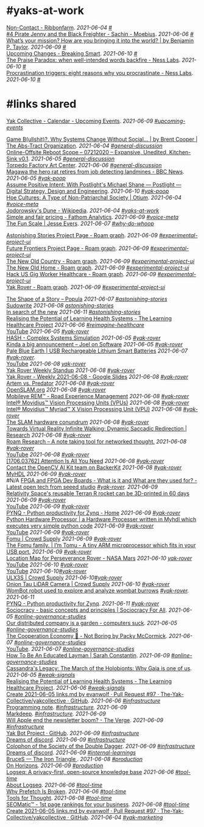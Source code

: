 # #yaks-at-work  
[Non-Contact - Ribbonfarm](https://www.ribbonfarm.com/2021/06/04/non-contact/). <em>2021-06-04 [#](https://discord.com/channels/692111190851059762/723191355991654422/850433670422724628)</em>  
[#4 Pirate Jenny and the Black Freighter - Sachin - Moebius](https://moebius.substack.com/p/4-pirate-jenny-and-the-black-freighter). <em>2021-06-06 [#](https://discord.com/channels/692111190851059762/723191355991654422/851228109688012850)</em>  
[What’s your mission? How are you bringing it into the world? | by Benjamin P. Taylor](https://antlerboy.medium.com/whats-your-mission-how-are-you-bringing-it-into-the-world-bc07c6833bda). <em>2021-06-09 [#](https://discord.com/channels/692111190851059762/723191355991654422/852082521264750592)</em>  
[Upcoming Changes - Breaking Smart](https://breakingsmart.substack.com/p/upcoming-changes). <em>2021-06-10 [#](https://discord.com/channels/692111190851059762/723191355991654422/852342444660883516)</em>  
[The Praise Paradox: when well-intended words backfire - Ness Labs](https://nesslabs.com/praise-paradox). <em>2021-06-10 [#](https://discord.com/channels/692111190851059762/723191355991654422/852547654859620383)</em>  
[Procrastination triggers: eight reasons why you procrastinate - Ness Labs](https://nesslabs.com/procrastination-triggers). <em>2021-06-10 [#](https://discord.com/channels/692111190851059762/723191355991654422/852570141279125534)</em>   

# #links shared  
[Yak Collective - Calendar - Upcoming Events](https://calendar.google.com/calendar/u/0/embed?src=o995m43173bpslmhh49nmrp5i4@group.calendar.google.com). <em>2021-06-09 [#upcoming-events](https://discord.com/channels/692111190851059762/808415505856594001/852013193232252969)</em>  

[Game B(ullshit)?. Why Systems Change Without Social… | by Brent Cooper | The Abs-Tract Organization](https://medium.com/the-abs-tract-organization/game-b-ullshit-3d9294d75e23). <em>2021-06-04 [#general-discussion](https://discord.com/channels/692111190851059762/725542427229945877/850455059506528308)</em>  
[Online-Offsite Reboot Scope – 07212020 – Expansive, Unedited, Kitchen-Sink v0.1](https://docs.google.com/document/d/1HBu4rFymxvki0HaVPbAh5_yg69ZWsbpvZFJKn_RO6nQ/edit). <em>2021-06-05 [#general-discussion](https://discord.com/channels/692111190851059762/725542427229945877/850558306920431636)</em>  
[Torpedo Factory Art Center](https://torpedofactory.org). <em>2021-06-06 [#general-discussion](https://discord.com/channels/692111190851059762/725542427229945877/851147012459855902)</em>  
[Magawa the hero rat retires from job detecting landmines - BBC News](https://www.bbc.com/news/world-asia-57345703). <em>2021-06-05 [#yak-poop](https://discord.com/channels/692111190851059762/712112363566006322/850709947758149662)</em>  
[Assume Positive Intent: With Postlight's Michael Shane — Postlight — Digital Strategy, Design and Engineering](https://postlight.com/podcast/assume-positive-intent-with-postlights-michael-shane). <em>2021-06-10 [#yak-poop](https://discord.com/channels/692111190851059762/712112363566006322/852624463959031868)</em>  
[Hoe Cultures: A Type of Non-Patriarchal Society | Otium](https://srconstantin.wordpress.com/2017/09/13/hoe-cultures-a-type-of-non-patriarchal-society/). <em>2021-06-04 [#voice-meta](https://discord.com/channels/692111190851059762/698566364595486720/850397358176600186)</em>  
[Jodorowsky's Dune - Wikipedia](https://en.wikipedia.org/wiki/Jodorowsky%27s_Dune). <em>2021-06-04 [#yaks-at-work](https://discord.com/channels/692111190851059762/723191355991654422/850432912640704583)</em>  
[Simple and fair pricing - Fathom Analytics](https://usefathom.com/pricing). <em>2021-06-09 [#voice-meta](https://discord.com/channels/692111190851059762/698566364595486720/852199388942958602)</em>  
[The Fun Scale | Jesse Evers](https://jesseevers.com/fun/). <em>2021-06-07 [#why-do-whoop](https://discord.com/channels/692111190851059762/809318532990500865/851559238274908232)</em>  

[Astonishing Stories Project Page - Roam graph](https://tinyurl.com/roamh1/174?_Astonishing_Stories). <em> 2021-06-09 [#experimental-project-ui](https://discord.com/channels/692111190851059762/809056759812587520/852013194536288307)</em>  
[Future Frontiers Project Page - Roam graph](https://tinyurl.com/roamh1/175?_Future_Frontiers). <em> 2021-06-09 [#experimental-project-ui](https://discord.com/channels/692111190851059762/809056759812587520/852013284050993213)</em>  
[The New Old Country - Roam graph](https://tinyurl.com/roamh1/177?_The_New_Old_Country). <em> 2021-06-09 [#experimental-project-ui](https://discord.com/channels/692111190851059762/809056759812587520/852013290028269578)</em>  
[The New Old Home - Roam graph](https://tinyurl.com/roamh1/178?_The_New_Old_Home). <em> 2021-06-09 [#experimental-project-ui](https://discord.com/channels/692111190851059762/809056759812587520/852013301041725493)</em>  
[Hack US Gig Worker Healthcare - Roam graph](https://roamresearch.com/#/app/ArtOfGig/page/5oz2LDnNd). <em>2021-06-09 [#experimental-project-ui](https://discord.com/channels/692111190851059762/809056759812587520/852013306721861652)</em>  
[Yak Rover - Roam graph](https://tinyurl.com/roamh1/179?_Yak_Rover). <em>2021-06-09 [#experimental-project-ui](https://discord.com/channels/692111190851059762/809056759812587520/852013306721861652)</em>

[The Shape of a Story – Popula](https://popula.com/2020/11/17/the-shape-of-a-story/) <em>2021-06-07 [#astonishing-stories](https://discord.com/channels/692111190851059762/709768319108120636/851543465775071313)</em>  
[Sudowrite](https://www.sudowrite.com/) <em>2021-06-08 [astonishing-stories](https://discord.com/channels/692111190851059762/709768319108120636/851919862343139348)</em>  
[In search of the new](https://society.robinsloan.com/archive/in-search-of-the-new/) <em>2021-06-11 [#astonishing-stories](https://discord.com/channels/692111190851059762/709768319108120636/852703114053681172)</em>  
[Realising the Potential of Learning Health Systems - The Learning Healthcare Project](https://learninghealthcareproject.org/realising-the-potential-of-learning-health-systems/) <em>2021-06-06 [#reimagine-healthcare](https://discord.com/channels/692111190851059762/781218832973824020/851059382962749441)</em>  
[YouTube](https://youtu.be/OE0_-g7YV1M) <em>2021-06-05 [#yak-rover](https://discord.com/channels/692111190851059762/779070653122084864/850616478687821844)</em>  
[HASH - Complex Systems Simulation](https://hash.ai/) <em>2021-06-05 [#yak-rover](https://discord.com/channels/692111190851059762/779070653122084864/850724639952994345)</em>  
[Kinda a big announcement – Joel on Software](https://www.joelonsoftware.com/2021/06/02/kinda-a-big-announcement/) <em>2021-06-05 [#yak-rover](https://discord.com/channels/692111190851059762/779070653122084864/850778642833080390)</em>  
[Pale Blue Earth | USB Rechargeable Lithium Smart Batteries](https://paleblueearth.com/) <em>2021-06-07 [#yak-rover](https://discord.com/channels/692111190851059762/779070653122084864/851610339186704394).</em>  
[YouTube](https://youtu.be/NOZZMsMAGh0) <em>2021-06-08 [yak-rover](https://discord.com/channels/692111190851059762/779070653122084864/851680596232634398)</em>  
[Yak Rover Weekly Standup](https://docs.google.com/forms/d/e/1FAIpQLSfl01O61dgzQ6qG0VXbvC9daLhFNnNLaTwezRRUTm-mxh_yLw/viewform) <em>2021-06-08 [#yak-rover](https://discord.com/channels/692111190851059762/779070653122084864/851681281615462400)</em>  
[Yak Rover - Weekly 2021-06-08 - Google Slides](https://docs.google.com/presentation/d/1cM6-KweIYGPF-lW0d8lOEmhzV43tiL6MrEiZMQMFtlg/edit?usp=sharing) <em>2021-06-08 [#yak-rover](https://discord.com/channels/692111190851059762/779070653122084864/851683662118387742)</em>  
[Artem vs. Predator](https://www.ribbonfarm.com/2016/05/12/artem-vs-predator/) <em> 2021-06-08 [#yak-rover](https://discord.com/channels/692111190851059762/779070653122084864/851684850258935859)</em>  
[OpenSLAM.org](https://openslam-org.github.io) <em>2021-06-08 [#yak-rover](https://discord.com/channels/692111190851059762/779070653122084864/851687707347910706)</em>  
[Mobileye REM™ - Road Experience Management](https://www.mobileye.com/our-technology/rem/) <em>2021-06-08 [#yak-rover](https://discord.com/channels/692111190851059762/779070653122084864/851688361588162581)</em>  
[Intel® Movidius™ Vision Processing Units (VPUs)](https://www.intel.com/content/www/us/en/products/details/processors/movidius-vpu.html) <em>2021-06-08 [#yak-rover](https://discord.com/channels/692111190851059762/779070653122084864/851689161801859082)</em>  
[Intel® Movidius™ Myriad™ X Vision Processing Unit (VPU)](https://www.intel.com/content/www/us/en/products/details/processors/movidius-vpu/movidius-myriad-x.html) <em>2021-06-08 [#yak-rover](https://discord.com/channels/692111190851059762/779070653122084864/851691745917927444)</em>  
[The SLAM hardware conundrum](https://blog.slamcore.com/the-slam-hardware-conundrum) <em>2021-06-08 [#yak-rover](https://discord.com/channels/692111190851059762/779070653122084864/851694874180845598)</em>  
[Towards Virtual Reality Infinite Walking: Dynamic Saccadic Redirection | Research](https://research.nvidia.com/publication/2018-08_Towards-Virtual-Reality) <em>2021-06-08 [#yak-rover](https://discord.com/channels/692111190851059762/779070653122084864/851703071470125056)</em>  
[Roam Research – A note taking tool for networked thought.](https://roamresearch.com/) <em>2021-06-08 [#yak-rover](https://discord.com/channels/692111190851059762/779070653122084864/851705403062222849)</em>  
[YouTube](https://www.youtube.com/watch?v=NHRtlXDOqOU) <em>2021-06-08 [#yak-rover](https://discord.com/channels/692111190851059762/779070653122084864/851707563740758036)</em>  
[[1706.03762] Attention Is All You Need](https://arxiv.org/abs/1706.03762) <em>2021-06-08 [#yak-rover](https://discord.com/channels/692111190851059762/779070653122084864/851707758435631136)</em>  
[Contact the OpenCV AI Kit team on BackerKit](https://opencv-ai-kit.backerkit.com/faq) <em>2021-06-08 [#yak-rover](https://discord.com/channels/692111190851059762/779070653122084864/851726776332845056)</em>  
[MyHDL](http://www.myhdl.org/) <em>2021-06-09 [#yak-rover](https://discord.com/channels/692111190851059762/779070653122084864/852107386596229160)</em>  
#N/A
[FPGA and FPGA Dev Boards - What is it and What are they used for? - Latest 
open tech from seeed studio](https://www.seeedstudio.com/blog/2019/10/29/fpga-what-is-it-and-what-are-they-used-for/) <em>[#yak-rover](https://discord.com/channels/692111190851059762/779070653122084864/852110959945318422). 2021-06-09</em>  
[Relativity Space's reusable Terran R rocket can be 3D-printed in 60 days](https://newatlas.com/space/relativity-spaces-terran-r-rocket-3d-printed/) <em>2021-06-09 [#yak-rover](https://discord.com/channels/692111190851059762/779070653122084864/852112137710469162)</em>  
[YouTube](https://www.youtube.com/watch?v=WtzEbtrQivc) <em>2021-06-09 [#yak-rover](https://discord.com/channels/692111190851059762/779070653122084864/852114670676344893)</em>  
[PYNQ - Python productivity for Zynq - Home](http://www.pynq.io/) <em>2021-06-09 [#yak-rover](https://discord.com/channels/692111190851059762/779070653122084864/852115121382621204)</em>  
[Python Hardware Processor | a Hardware Processer written in Myhdl which 
executes very simple python code](https://pycpu.wordpress.com/) <em>2021-06-09 [#yak-rover](https://discord.com/channels/692111190851059762/779070653122084864/852118939374321704)</em>  
[YouTube](https://www.youtube.com/watch?v=Cs3Gz91Xw5c) <em>2021-06-09 [#yak-rover](https://discord.com/channels/692111190851059762/779070653122084864/852189443921543218)</em>  
[Fomu | Crowd Supply](https://www.crowdsupply.com/sutajio-kosagi/fomu) <em>2021-06-09 [#yak-rover](https://discord.com/channels/692111190851059762/779070653122084864/852197374486642708)</em>  
[The Fomu family. | I’m Tomu - A tiny ARM microprocessor which fits in your 
USB port.](https://tomu.im/) <em>2021-06-09 [#yak-rover](https://discord.com/channels/692111190851059762/779070653122084864/852199614219157544)</em>  
[Location Map for Perseverance Rover - NASA Mars](https://mars.nasa.gov/mars2020/mission/where-is-the-rover/) <em>2021-06-10 [yak-rover](https://discord.com/channels/692111190851059762/779070653122084864/852418371579281409)</em>  
[YouTube](https://www.youtube.com/watch?v=UxABxSADZ6U) <em>2021-06-10 [#yak-rover](https://discord.com/channels/692111190851059762/779070653122084864/852530902135472209)</em>  
[YouTube](https://www.youtube.com/watch?v=UoTwTEP0r7M) <em> 2021-06-10[#yak-rover](https://discord.com/channels/692111190851059762/779070653122084864/852532336158965780)</em>  
[ULX3S | Crowd Supply](https://www.crowdsupply.com/radiona/ulx3s) <em> 2021-06-10[#yak-rover](https://discord.com/channels/692111190851059762/779070653122084864/852617238287876106)</em>  
[Onion Tau LiDAR Camera | Crowd Supply](https://www.crowdsupply.com/onion/tau-lidar-camera) <em>2021-06-10 [#yak-rover](https://discord.com/channels/692111190851059762/779070653122084864/852667243779457075)</em>  
[WomBot robot used to explore and analyze wombat burrows](https://newatlas.com/robotics/wombot-robot-wombat-burrows) <em>[#yak-rover](https://discord.com/channels/692111190851059762/779070653122084864/852861483612241970). 2021-06-11</em>  
[PYNQ - Python productivity for Zynq](http://www.pynq.io/). <em>2021-06-11 [#yak-rover](https://discord.com/channels/692111190851059762/779070653122084864/852921058863611964)</em>  
[Sociocracy - basic concepts and principles | Sociocracy For All](https://www.sociocracyforall.org/sociocracy/). <em>2021-06-05 [#online-governance-studies](https://discord.com/channels/692111190851059762/709454740614021121/850827976756428871)</em>  
[Our distributed company is a garden - computers suck](https://sanctucompu.substack.com/p/distributed). <em>2021-06-05 [#online-governance-studies](https://discord.com/channels/692111190851059762/709454740614021121/850828330386325546)</em>  
[The Cooperation Economy 🤝 - Not Boring by Packy McCormick](https://www.notboring.co/p/the-cooperation-economy-?). <em>2021-06-07 [#online-governance-studies](https://discord.com/channels/692111190851059762/709454740614021121/851504246061793362)</em>  
[YouTube](https://youtu.be/4gyKDCOwdC0). <em>2021-06-07 [#online-governance-studies](https://discord.com/channels/692111190851059762/709454740614021121/851561836268355665)</em>  
[How To Be An Educated Layman | Sarah Constantin](https://srconstantin.github.io/2021/06/09/Educated-Layman.html). <em>2021-06-09 [#online-governance-studies](https://discord.com/channels/692111190851059762/709454740614021121/852285633556774982)</em>  
[ Cassandra's Legacy: The March of the Holobionts: Why Gaia is one of us](https://cassandralegacy.blogspot.com/2020/03/the-march-of-holobionts-why-gaia-is-one.html). <em>2021-06-05 [#weak-signals](https://discord.com/channels/692111190851059762/706606552819433482/850646617568444426)</em>  
[Realising the Potential of Learning Health Systems - The Learning Healthcare Project](https://learninghealthcareproject.org/realising-the-potential-of-learning-health-systems/). <em>2021-06-06 [#weak-signals](https://discord.com/channels/692111190851059762/706606552819433482/851049541536317490)</em>  
[Create 2021-06-05 links.md by evanwolf · Pull Request #97 · The-Yak-Collective/yakcollective · GitHub](https://github.com/The-Yak-Collective/yakcollective/pull/97). <em>2021-06-06 [#infrastructure](https://discord.com/channels/692111190851059762/704369362315772044/850958878597709905)</em>  
[Programming note](https://www.robinsloan.com/notes/society-advisory/). <em>[#infrastructure](https://discord.com/channels/692111190851059762/704369362315772044/852191953931731015). 2021-06-09</em>  
[Markdeep](https://casual-effects.com/markdeep/). <em>[#infrastructure](https://discord.com/channels/692111190851059762/704369362315772044/852192783102902333). 2021-06-09</em>  
[Will Apple end the newsletter boom? - The Verge](https://www.theverge.com/2021/6/8/22525195/apple-mail-protection-privacy-pixel-tracking-newsletters-substack). <em>2021-06-09 [#infrastructure](https://discord.com/channels/692111190851059762/704369362315772044/852263980310724608)</em>  
[Yak Bot Project · GitHub](https://github.com/The-Yak-Collective/yakcollective/projects/1). <em>2021-06-09 [#infrastructure](https://discord.com/channels/692111190851059762/704369362315772044/852280143242199081)</em>  
[Dreams of discord](https://society.robinsloan.com/archive/dreams-of-discord/). <em>2021-06-09 [#infrastructure](https://discord.com/channels/692111190851059762/704369362315772044/852291028089962497)</em>  
[Colophon of the Society of the Double Dagger](https://society.robinsloan.com/archive/colophon/). <em>2021-06-09 [#infrastructure](https://discord.com/channels/692111190851059762/704369362315772044/852291230607999016)</em>  
[Dreams of discord](https://society.robinsloan.com/archive/dreams-of-discord/). <em>2021-06-09 [#internal-learnings](https://discord.com/channels/692111190851059762/706605168854171709/852290841754206258)</em>  
[BruceS — The Iron Triangle ](https://brucesterling.tumblr.com/post/653439381032615936). <em>2021-06-08 [#production](https://discord.com/channels/692111190851059762/739204942417494047/851903875900637205)</em>  
[On Horizons](https://www.yakcollective.org/projects/future-frontiers/01-philosophy-01-on-horizons-01/). <em> 2021-06-09 [#production](https://discord.com/channels/692111190851059762/739204942417494047/852181271987355678)</em>  
[Logseq: A privacy-first, open-source knowledge base](https://logseq.com) <em>2021-06-06 [#tool-time](https://discord.com/channels/692111190851059762/692448025372655656/851047870990647296)</em>  
[About Logseq](https://logseq.com/blog/about). <em>2021-06-06 [#tool-time](https://discord.com/channels/692111190851059762/692448025372655656/851048405622587392)</em>  
[Why Prefetch Is Broken](https://www.jefftk.com/p/why-prefetch-is-broken). <em>2021-06-06 [#tool-time](https://discord.com/channels/692111190851059762/692448025372655656/851184338531385424)</em>  
[Tools for Thought](https://www.forthought.tools/). <em> 2021-06-08 [#tool-time](https://discord.com/channels/692111190851059762/692448025372655656/851788180864630855)</em>  
[SEOMatic™ - 1st page rankings for your business](https://seomatic.com). <em>2021-06-08 [#tool-time](https://discord.com/channels/692111190851059762/692448025372655656/851790163398885457)</em>  
[Create 2021-06-05 links.md by evanwolf · Pull Request #97 · The-Yak-Collective/yakcollective · GitHub](https://github.com/The-Yak-Collective/yakcollective/pull/97). <em>2021-06-04 [#yak-marketing](https://discord.com/channels/692111190851059762/756113566452678707/850517112853233675)</em>  
